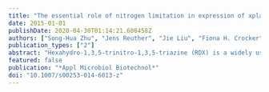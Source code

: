 ```yaml
---
title: "The essential role of nitrogen limitation in expression of xpla and degradation of hexahydro-1,3,5-trinitro-1,3,5-triazine (rdx) in gordonia sp. Strain ktr9"
date: 2015-01-01
publishDate: 2020-04-30T01:14:21.608458Z
authors: ["Song-Hua Zhu", "Jens Reuther", "Jie Liu", "Fiona H. Crocker", "Karl J. Indest", "Lindsay D. Eltis", "William W. Mohn"]
publication_types: ["2"]
abstract: "Hexahydro-1,3,5-trinitro-1,3,5-triazine (RDX) is a widely used explosive and a major soil and groundwater contaminant. Organisms such as Gordonia sp. KTR9, capable of degrading RDX and using it as an N source, may prove useful for bioremediation of contaminated sites. XplA is a cytochrome P 450 monooxygenase responsible for RDX degrdn. Expression of xplA in KTR9 was not induced by RDX but was strongly induced (50-fold) during N-limited growth. When glnR, encoding a regulatory protein affecting N assimilation in diverse Actinobacteria, was deleted from KTR9, the bacterium lost the ability to use nitrate, nitrite, and RDX as N sources. Deletion of glnR also abolished the inhibition of xplA expression by nitrite. Our results confirm the essential role of GlnR in regulating assimilation of nitrite, but there was no evidence for a direct role of GlnR in regulating XplA expression. Rather, the general availability of nitrogen repressed XplA expression. We conclude that the inability of the glnR mutant to use RDX as an N source was due to its inability to assimilate nitrite, an intermediate in the assimilation of nitrogen from RDX. Regulation of XplA does not seem adaptive for KTR9, but it is important for RDX bioremediation with KTR9 or similar bacteria. [on SciFinder(R)]"
featured: false
publication: "*Appl Microbiol Biotechnol*"
doi: "10.1007/s00253-014-6013-z"
---
```


